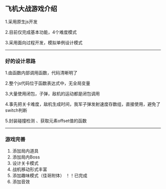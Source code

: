 ## 飞机大战游戏介绍

1.采用原生js开发

2.目前仅完成基本功能，4个难度模式

3.采用面向过程开发，模拟单例设计模式

***

### 好的设计思路

1.由函数内部调用函数，代码清晰明了

2.整个js代码位于函数表达式中，无全局变量

3.大量使用闭包，子弹，敌机的运动都是闭包调用

4.事先把关卡难度，敌机生成时间，我军子弹发射速度存数组，直接使用，避免了switch判断

5.封装碰撞检测 、获取元素offset值的函数

***

### 游戏完善

1. 添加局内道具 
2. 添加局内Boss 
3. 设计关卡模式 
4. 战机移动形式丰富
5. 添加趣味模式（佳哥附体） ！！已完成
6. 添加音效